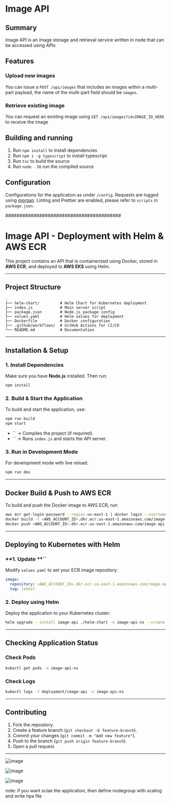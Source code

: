 # Image API

## Summary

Image API is an image storage and retrieval service written in node that can be accessed using APIs

## Features

### Upload new images

You can issue a `POST /api/images` that includes an images within a multi-part payload, the name of the multi-part field should be `images`.

### Retrieve existing image

You can request an existing image using `GET /api/images?id=IMAGE_ID_HERE` to receive the image

## Building and running

1. Run `npm install` to install dependencies
1. Run `npm i -g typescript` to install typescript
1. Run `tsc` to build the source
1. Run `node .` to run the compiled source

## Configuration

Configurations for the application as under `/config`.
Requests are logged using [morgan](https://www.npmjs.com/package/morgan).
Linting and Prettier are enabled, please refer to `scripts` in `package.json`.




#########################################

# Image API - Deployment with Helm & AWS ECR

This project contains an API that is containerized using Docker, stored in **AWS ECR**, and deployed to **AWS EKS** using Helm.

---

## **Project Structure**

```
.
├── helm-chart/         # Helm Chart for Kubernetes deployment
├── index.js            # Main server script
├── package.json        # Node.js package config
├── values.yaml         # Helm values for deployment
├── Dockerfile          # Docker configuration
├── .github/workflows/  # GitHub Actions for CI/CD
└── README.md           # Documentation
```

---

## **Installation & Setup**

### **1. Install Dependencies**

Make sure you have **Node.js** installed. Then run:

```sh
npm install
```

### **2. Build & Start the Application**

To build and start the application, use:

```sh
npm run build
npm start
```

- `` → Compiles the project (if required).
- `` → Runs `index.js` and starts the API server.

### **3. Run in Development Mode**

For development mode with live reload:

```sh
npm run dev
```

---

## **Docker Build & Push to AWS ECR**

To build and push the Docker image to AWS ECR, run:

```sh
aws ecr get-login-password --region us-east-1 | docker login --username AWS --password-stdin <AWS_ACCOUNT_ID>.dkr.ecr.us-east-1.amazonaws.com
docker build -t <AWS_ACCOUNT_ID>.dkr.ecr.us-east-1.amazonaws.com/image-api:latest .
docker push <AWS_ACCOUNT_ID>.dkr.ecr.us-east-1.amazonaws.com/image-api:latest
```

---

## **Deploying to Kubernetes with Helm**

### **1. Update **``

Modify `values.yaml` to set your ECR image repository:

```yaml
image:
  repository: <AWS_ACCOUNT_ID>.dkr.ecr.us-east-1.amazonaws.com/image-api
  tag: latest
```

### **2. Deploy using Helm**

Deploy the application to your Kubernetes cluster:

```sh
helm upgrade --install image-api ./helm-chart -n image-api-ns --create-namespace -f values.yaml
```

---

## **Checking Application Status**

### **Check Pods**

```sh
kubectl get pods -n image-api-ns
```

### **Check Logs**

```sh
kubectl logs -f deployment/image-api -n image-api-ns
```

---

## **Contributing**

1. Fork the repository.
2. Create a feature branch (`git checkout -b feature-branch`).
3. Commit your changes (`git commit -m "Add new feature"`).
4. Push to the branch (`git push origin feature-branch`).
5. Open a pull request.

---

![image](https://github.com/user-attachments/assets/cfe7255c-84ad-4031-979b-e6ed76556863)

![image](https://github.com/user-attachments/assets/6e136ade-070a-4ebd-97c0-04f3d46c7ce7)

![image](https://github.com/user-attachments/assets/9f97bf5d-8392-426e-8934-12d32ea4de86)


note: if you want sclae the application, then define nodegroup with scaling and write hpa file

